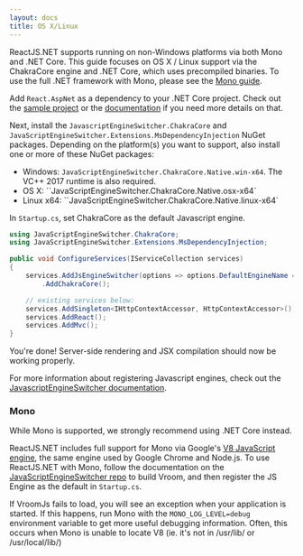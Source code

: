 ```yaml
---
layout: docs
title: OS X/Linux
---
```


ReactJS.NET supports running on non-Windows platforms via both Mono and .NET Core. This guide focuses on OS X / Linux support via the ChakraCore engine and .NET Core, which uses precompiled binaries. To use the full .NET framework with Mono, please see the [Mono guide](/guides/mono.html).

Add `React.AspNet` as a dependency to your .NET Core project. Check out the [sample project](https://github.com/reactjs/React.NET/tree/master/src/React.Sample.Webpack.CoreMvc) or the [documentation](https://reactjs.net/getting-started/aspnetcore.html) if you need more details on that.

Next, install the `JavascriptEngineSwitcher.ChakraCore` and `JavaScriptEngineSwitcher.Extensions.MsDependencyInjection` NuGet packages. Depending on the platform(s) you want to support, also install one or more of these NuGet packages:

-   Windows: `JavaScriptEngineSwitcher.ChakraCore.Native.win-x64`. The VC++ 2017 runtime is also required.
-   OS X: ``JavaScriptEngineSwitcher.ChakraCore.Native.osx-x64`
-   Linux x64: ``JavaScriptEngineSwitcher.ChakraCore.Native.linux-x64`

In `Startup.cs`, set ChakraCore as the default Javascript engine.

```csharp
using JavaScriptEngineSwitcher.ChakraCore;
using JavaScriptEngineSwitcher.Extensions.MsDependencyInjection;

public void ConfigureServices(IServiceCollection services)
{
	services.AddJsEngineSwitcher(options => options.DefaultEngineName = ChakraCoreJsEngine.EngineName)
		.AddChakraCore();

	// existing services below:
	services.AddSingleton<IHttpContextAccessor, HttpContextAccessor>();
	services.AddReact();
	services.AddMvc();
}
```

You're done! Server-side rendering and JSX compilation should now be working properly.

For more information about registering Javascript engines, check out the [JavascriptEngineSwitcher documentation](https://github.com/Taritsyn/JavaScriptEngineSwitcher/wiki/Registration-of-JS-engines).

### Mono

While Mono is supported, we strongly recommend using .NET Core instead.

ReactJS.NET includes full support for Mono via Google's [V8 JavaScript engine](https://code.google.com/p/v8/), the same engine used by Google Chrome and Node.js. To use ReactJS.NET with Mono, follow the documentation on the [JavaScriptEngineSwitcher repo](https://github.com/Taritsyn/JavaScriptEngineSwitcher/wiki/JS-Engine-Switcher:-Vroom) to build Vroom, and then register the JS Engine as the default in `Startup.cs`.

If VroomJs fails to load, you will see an exception when your application is started. If this happens, run Mono with the `MONO_LOG_LEVEL=debug` environment variable to get more useful debugging information. Often, this occurs when Mono is unable to locate V8 (ie. it's not in /usr/lib/ or /usr/local/lib/)
